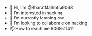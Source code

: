 - 👋 Hi, I’m @BharatMalhotra9068
- 👀 I’m interested in hacking
- 🌱 I’m currently learning cse
- 💞️ I’m looking to collaborate on hacking
- 📫 How to reach me 9068511411

<!---
BharatMalhotra9068/BharatMalhotra9068 is a ✨ special ✨ repository because its `README.md` (this file) appears on your GitHub profile.
You can click the Preview link to take a look at your changes.
--->

